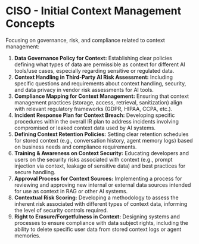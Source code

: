 # CISO - Initial Context Management Concepts

Focusing on governance, risk, and compliance related to context management:

1.  **Data Governance Policy for Context:** Establishing clear policies defining what types of data are permissible as context for different AI tools/use cases, especially regarding sensitive or regulated data.
2.  **Context Handling in Third-Party AI Risk Assessment:** Including specific questions and requirements about context handling, security, and data privacy in vendor risk assessments for AI tools.
3.  **Compliance Mapping for Context Management:** Ensuring that context management practices (storage, access, retrieval, sanitization) align with relevant regulatory frameworks (GDPR, HIPAA, CCPA, etc.).
4.  **Incident Response Plan for Context Breach:** Developing specific procedures within the overall IR plan to address incidents involving compromised or leaked context data used by AI systems.
5.  **Defining Context Retention Policies:** Setting clear retention schedules for stored context (e.g., conversation history, agent memory logs) based on business needs and compliance requirements.
6.  **Training & Awareness on Context Security:** Educating developers and users on the security risks associated with context (e.g., prompt injection via context, leakage of sensitive data) and best practices for secure handling.
7.  **Approval Process for Context Sources:** Implementing a process for reviewing and approving new internal or external data sources intended for use as context in RAG or other AI systems.
8.  **Contextual Risk Scoring:** Developing a methodology to assess the inherent risk associated with different types of context data, informing the level of security controls required.
9.  **Right to Erasure/Forgetfulness in Context:** Designing systems and processes to ensure compliance with data subject rights, including the ability to delete specific user data from stored context logs or agent memories. 